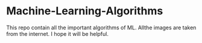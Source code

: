 # Machine-Learning-Algorithms
This repo contain all the important algorithms of ML. Allthe images are taken from the internet. I hope it will be helpful.
